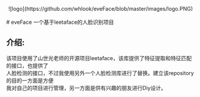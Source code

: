 <center>![logo](https://github.com/whlook/eveFace/blob/master/images/logo.PNG)</center></br>
# eveFace
一个基于leetaface的人脸识别项目</br>

## 介绍:
该项目使用了山世光老师的开源项目leetaface，该库提供了特征提取和特征匹配的接口，也提供了</br>
人脸检测的接口，不过我使用另外一个人脸检测库进行了替换。建立该repository的目的一方面是方便</br>
我对自己的项目进行管理，另一方面是供有兴趣的朋友进行Diy设计。</br>
